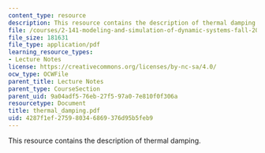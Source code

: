 ```yaml
---
content_type: resource
description: This resource contains the description of thermal damping.
file: /courses/2-141-modeling-and-simulation-of-dynamic-systems-fall-2006/4287f1ef275980346869376d95b5feb9_thermal_damping.pdf
file_size: 181631
file_type: application/pdf
learning_resource_types:
- Lecture Notes
license: https://creativecommons.org/licenses/by-nc-sa/4.0/
ocw_type: OCWFile
parent_title: Lecture Notes
parent_type: CourseSection
parent_uid: 9a04adf5-76eb-27f5-97a0-7e810f0f306a
resourcetype: Document
title: thermal_damping.pdf
uid: 4287f1ef-2759-8034-6869-376d95b5feb9
---
```

This resource contains the description of thermal damping.